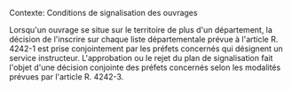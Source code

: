 Contexte: Conditions de signalisation des ouvrages

Lorsqu'un ouvrage se situe sur le territoire de plus d'un département, la décision de l'inscrire sur chaque liste départementale prévue à l'article R. 4242-1 est prise conjointement par les préfets concernés qui désignent un service instructeur. L'approbation ou le rejet du plan de signalisation fait l'objet d'une décision conjointe des préfets concernés selon les modalités prévues par l'article R. 4242-3.